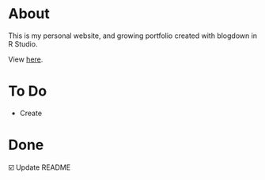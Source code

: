 # About
This is my personal website, and growing portfolio created with blogdown in R Studio.   

View [here](https://rbolt2.netlify.app/). 

# To Do 
* Create

# Done 

☑️ Update README
